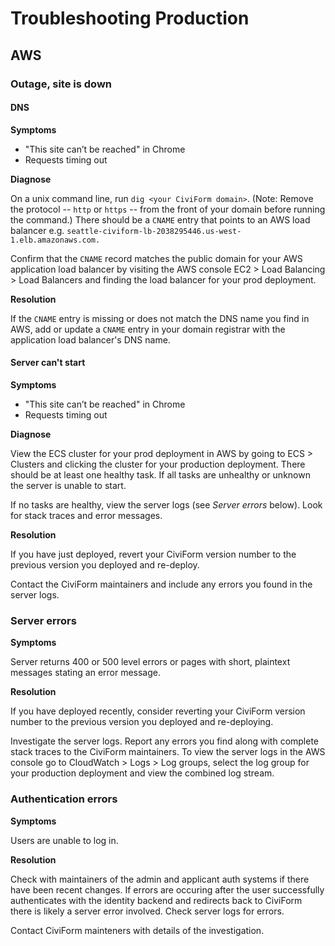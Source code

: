 # Troubleshooting Production

## AWS

### Outage, site is down

#### DNS

**Symptoms**

- "This site can’t be reached" in Chrome
- Requests timing out

**Diagnose**

On a unix command line, run `dig <your CiviForm domain>`. (Note: Remove the protocol -- `http` or `https` -- from the front of your domain before running the command.) There should be a `CNAME` entry that points to an AWS
load balancer e.g. `seattle-civiform-lb-2038295446.us-west-1.elb.amazonaws.com.`

Confirm that the `CNAME` record matches the public domain for your AWS application load balancer by visiting
the AWS console EC2 > Load Balancing > Load Balancers and finding the load balancer for your prod deployment.

**Resolution**

If the `CNAME` entry is missing or does not match the DNS name you find in AWS, add or update a `CNAME` entry in your domain registrar with the application load balancer's DNS name.

#### Server can't start

**Symptoms**

- "This site can’t be reached" in Chrome
- Requests timing out

**Diagnose**

View the ECS cluster for your prod deployment in AWS by going to ECS > Clusters and clicking the cluster for your production deployment. There should be at least one healthy task. If all tasks are unhealthy or unknown the server is unable to start.

If no tasks are healthy, view the server logs (see _Server errors_ below). Look for stack traces and error messages.

**Resolution**

If you have just deployed, revert your CiviForm version number to the previous version you deployed and re-deploy.

Contact the CiviForm maintainers and include any errors you found in the server logs.

### Server errors

**Symptoms**

Server returns 400 or 500 level errors or pages with short, plaintext messages stating an error message.

**Resolution**

If you have deployed recently, consider reverting your CiviForm version number to the previous version you deployed and re-deploying.

Investigate the server logs. Report any errors you find along with complete stack traces to the CiviForm maintainers. To view the server logs in the AWS console go to CloudWatch > Logs > Log groups, select the log group for your production deployment and view the combined log stream.

### Authentication errors

**Symptoms**

Users are unable to log in.

**Resolution**

Check with maintainers of the admin and applicant auth systems if there have been recent changes. If errors are occuring after the user successfully authenticates with the identity backend and redirects back to CiviForm there is likely a server error involved. Check server logs for errors.

Contact CiviForm mainteners with details of the investigation.

